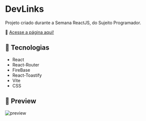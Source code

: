 # DevLinks

Projeto criado durante a Semana ReactJS, do Sujeito Programador.

🔗 [Acesse a página aqui!](https://semana-reactjs-devlinks.vercel.app)

## 🚀 Tecnologias

-   React
-   React-Router
-   FireBase
-   React-Toastify
-   Vite
-   CSS

## 📸 Preview

![preview](https://user-images.githubusercontent.com/108226396/221008032-a8541a3f-e17f-4459-bd54-837dc644c315.png)
